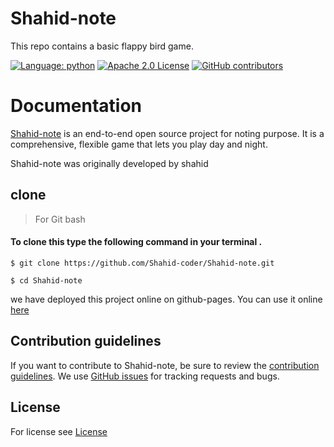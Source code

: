 # Shahid-note
This repo contains a basic flappy bird game.

[![Language: python](https://img.shields.io/github/languages/top/shahid-coder/shahid-note)](https://python.org)
[![Apache 2.0 License](https://img.shields.io/github/license/shahid-coder/shahid-note)](https://github.com/shahid-coder/shahid-note/LICENSE)
[![GitHub contributors](https://img.shields.io/github/contributors/shahid-coder/shahid-note)](https://github.com/shahid-coder/shahid-note/graphs/contributors)
# Documentation

[Shahid-note](https://github.com/Shahid-coder/Shahid-note) is an end-to-end open source project 
for noting purpose. It is a comprehensive, flexible game
that lets you play day and night.

Shahid-note was originally developed by shahid

## clone
> For Git bash
#### To clone this type the following command in your terminal .
```
$ git clone https://github.com/Shahid-coder/Shahid-note.git

$ cd Shahid-note

```
we have deployed this project online on github-pages. You can use it online [here](shahid-coder.github.io/Shahid-note)

## Contribution guidelines
If you want to contribute to Shahid-note, be sure to review the
[contribution guidelines](CONTRIBUTING.md).
We use [GitHub issues](https://github.com/Shahid-coder/Shahid-note/issues) for
tracking requests and bugs.
## License 
For license see [License](https://github.com/Shahid-coder/Shahid-note/blob/main/LICENSE)
